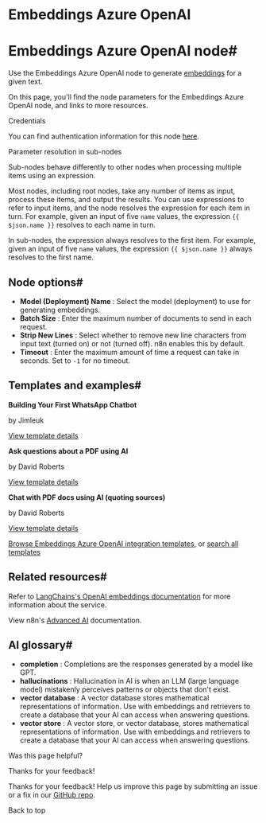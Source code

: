 # Embeddings Azure OpenAI

[ ](https://github.com/n8n-io/n8n-docs/edit/main/docs/integrations/builtin/cluster-nodes/sub-nodes/n8n-nodes-langchain.embeddingsazureopenai.md "Edit this page")

# Embeddings Azure OpenAI node#

Use the Embeddings Azure OpenAI node to generate [embeddings](../../../../../glossary/#ai-embedding) for a given text.

On this page, you'll find the node parameters for the Embeddings Azure OpenAI node, and links to more resources.

Credentials

You can find authentication information for this node [here](../../../credentials/azureopenai/).

Parameter resolution in sub-nodes

Sub-nodes behave differently to other nodes when processing multiple items using an expression.

Most nodes, including root nodes, take any number of items as input, process these items, and output the results. You can use expressions to refer to input items, and the node resolves the expression for each item in turn. For example, given an input of five `name` values, the expression `{{ $json.name }}` resolves to each name in turn.

In sub-nodes, the expression always resolves to the first item. For example, given an input of five `name` values, the expression `{{ $json.name }}` always resolves to the first name.

## Node options#

  * **Model (Deployment) Name** : Select the model (deployment) to use for generating embeddings.
  * **Batch Size** : Enter the maximum number of documents to send in each request.
  * **Strip New Lines** : Select whether to remove new line characters from input text (turned on) or not (turned off). n8n enables this by default.
  * **Timeout** : Enter the maximum amount of time a request can take in seconds. Set to `-1` for no timeout.



## Templates and examples#

**Building Your First WhatsApp Chatbot**

by Jimleuk

[View template details](https://n8n.io/workflows/2465-building-your-first-whatsapp-chatbot/)

**Ask questions about a PDF using AI**

by David Roberts

[View template details](https://n8n.io/workflows/1960-ask-questions-about-a-pdf-using-ai/)

**Chat with PDF docs using AI (quoting sources)**

by David Roberts

[View template details](https://n8n.io/workflows/2165-chat-with-pdf-docs-using-ai-quoting-sources/)

[Browse Embeddings Azure OpenAI integration templates](https://n8n.io/integrations/embeddings-azure-openai/), or [search all templates](https://n8n.io/workflows/)

## Related resources#

Refer to [LangChains's OpenAI embeddings documentation](https://js.langchain.com/docs/integrations/text_embedding/azure_openai/) for more information about the service.

View n8n's [Advanced AI](../../../../../advanced-ai/) documentation.

## AI glossary#

  * **completion** : Completions are the responses generated by a model like GPT.
  * **hallucinations** : Hallucination in AI is when an LLM (large language model) mistakenly perceives patterns or objects that don't exist.
  * **vector database** : A vector database stores mathematical representations of information. Use with embeddings and retrievers to create a database that your AI can access when answering questions.
  * **vector store** : A vector store, or vector database, stores mathematical representations of information. Use with embeddings and retrievers to create a database that your AI can access when answering questions.

Was this page helpful? 

Thanks for your feedback! 

Thanks for your feedback! Help us improve this page by submitting an issue or a fix in our [GitHub repo](https://github.com/n8n-io/n8n-docs). 

Back to top 
